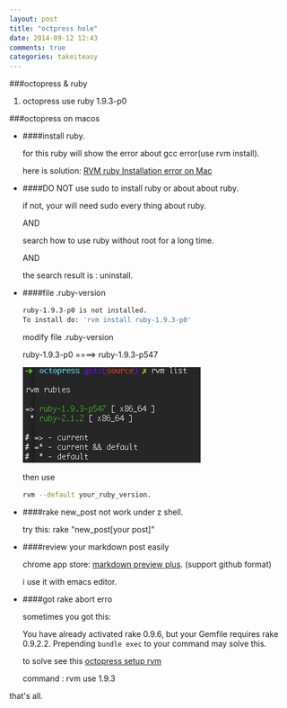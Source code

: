 ```yaml
---
layout: post
title: "octpress hole"
date: 2014-09-12 12:43
comments: true
categories: takeiteasy
---
```



###octopress & ruby
1. octopress use ruby 1.9.3-p0

###octopress on macos
* ####install ruby.
   
   for this ruby will show the error about gcc error(use rvm install). 
   
   here is solution: [RVM ruby Installation error on Mac](http://www.quora.com/Mostafa-Ali-Elganainy/Posts/RVM-ruby-Installation-error-on-Mac)

* ####DO NOT use sudo to install ruby or about about ruby.

   if not, your will need sudo every thing about ruby.

   AND

   search how to use ruby without root for a long time.
   
   AND
   
   the search result is : uninstall.

* ####file .ruby-version
  ```bash
  ruby-1.9.3-p0 is not installed.
  To install do: 'rvm install ruby-1.9.3-p0'
  ```
  modify file .ruby-version

  ruby-1.9.3-p0 ====> ruby-1.9.3-p547

  ![RUBY VERSION SWITCH](/images/20140915octopress_rvm.png)

  then use 
  ```bash
  rvm --default your_ruby_version.
  ```

* ####rake new_post not work under z shell.
   
   try this: rake "new_post[your post]"

* ####review your markdown post easily

   chrome app store: [markdown preview plus](https://chrome.google.com/webstore/detail/markdown-preview-plus/febilkbfcbhebfnokafefeacimjdckgl). (support github format)
   
   i use it with emacs editor.

* ####got rake abort erro
   
   sometimes you got this:

   You have already activated rake 0.9.6, but your Gemfile requires rake 0.9.2.2. Prepending `bundle exec` to your command may solve this.

   to solve see this [octopress setup rvm](http://octopress.org/docs/setup/rvm/)
   
   command : rvm use 1.9.3


that's all.
